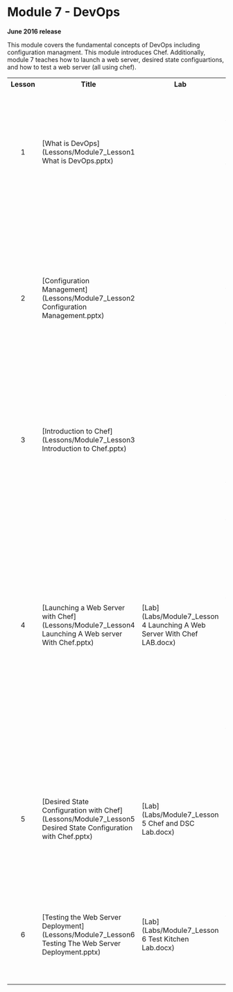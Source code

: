 <html lang="en">
   <head>
      <meta charset="utf-8">
      <meta http-equiv="X-UA-Compatible" content="IE=edge">
      <meta name="viewport" content="width=device-width, initial-scale=1">
	    <link rel="stylesheet" href="style.css">
   </head>
   <body id="home">
      <div class="container">
         <div class="jumbotron">
            <h1>Module 7 - DevOps</h1>
            <p><b>June 2016 release</b></p>
            <p>This module covers the fundamental concepts of DevOps including configuration managment. This module introduces Chef. Additionally, module 7 teaches how to launch a web server, desired state configuartions, and how to test a web server (all using chef).</p>
         </div>
      </div>
      <div class="panel-body">
               <table class="table table-bordered table-hover">
                  <col>
                  <col>
                  <col>
                  <tr>
                     <th>Lesson</th>
                     <th align="center">Title</th>
                     <th>Lab</th>
                     <th>Objectives</th>
                  </tr>
                  <tr>
                     <td align="center">1</td>
                     <td>[What is DevOps](Lessons/Module7_Lesson1 What is DevOps.pptx)</td>
                     <td></td>
                     <td>Explain the difference between traditional Development and Operations<br>
Define DevOps <br>
Understand why the Enterprise is embracing the DevOps methodology<br>
Summarize the DevOps mindset
                     </td>
                  </tr>
                  <tr>
                     <td align="center">2</td>
                     <td>[Configuration Management](Lessons/Module7_Lesson2 Configuration Management.pptx)</td>
                     <td></td>
                     <td>Define configuration management and infrastructure automation<br>
			 Know the leading configuration management tools and platforms<br>
			 Explain how integration with the cloud changes implementation<br>
			 Review configuration management examples
                     </td>
                  </tr>
                  <tr>
                     <td align="center">3</td>
                     <td>[Introduction to Chef](Lessons/Module7_Lesson3 Introduction to Chef.pptx)</td>
                     <td></td>
                     <td>Explain Chef terminology and architecture<br>
			 Build basic cookbooks and recipes<br>
			 Utilize windows resources like powershell_script and registry_key<br>
			 Understand how to interface with a Chef Server
                     </td>
                  </tr>
                  <tr>
                     <td align="center">4</td>
                     <td>[Launching a Web Server with Chef](Lessons/Module7_Lesson4 Launching A Web server With Chef.pptx)</td>
                     <td>[Lab](Labs/Module7_Lesson 4 Launching A Web Server With Chef LAB.docx)</td>
                     <td>Understand the purpose and functionality of a web server<br>
			 Launch a virtual CentOS and Windows instance <br>
			 Install the Chef Development Kit (ChefDK) onto the instances<br>
			 Write a Chef recipe to Install, Start and Configure Apache (for Linux) and IIS (for Windows) web servers<br>
			 Use the chef-client command in local-mode to converge the node<br>
			 Visually verify that a web server is running on each instance
                     </td>
                  </tr>
                  <tr>
                     <td align="center">5</td>
                     <td>[Desired State Configuration with Chef](Lessons/Module7_Lesson5 Desired State Configuration with Chef.pptx)</td>
                     <td>[Lab](Labs/Module7_Lesson 5 Chef and DSC Lab.docx)</td>
                     <td>Explain what Desired State Configuration (DSC) does<br>
			 Understand the benefits of managing DSC with Chef<br>
			 Decide when to use Chef vs DSC resources<br>
			 Utilize the dsc_script and dsc_resource inside a recipe
                     </td>
                  </tr>
                  <tr>
                     <td align="center">6</td>
                     <td>[Testing the Web Server Deployment](Lessons/Module7_Lesson6 Testing The Web Server Deployment.pptx)</td>
                     <td>[Lab](Labs/Module7_Lesson 6 Test Kitchen Lab.docx)</td>
                     <td>Understand why DevOps engineers test their code<br>
			 Explain several different types of software testing<br>
			 Implement an Integration Test using Test Kitchen
                     </td>
                  </tr>
            </table>
        </div>
     </body>
</html>
